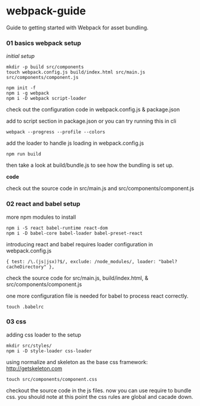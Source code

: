 # webpack-guide

Guide to getting started with Webpack for asset bundling.

### 01 basics webpack setup

_initial setup_

    mkdir -p build src/components
    touch webpack.config.js build/index.html src/main.js src/components/component.js

    npm init -f
    npm i -g webpack
    npm i -D webpack script-loader

check out the configuration code in webpack.config.js & package.json

add to script section in package.json or you can try running this in cli

    webpack --progress --profile --colors

add the loader to handle js loading in webpack.config.js

    npm run build 

then take a look at build/bundle.js to see how the bundling is set up.


__code__

check out the source code in src/main.js and src/components/component.js



### 02 react and babel setup

more npm modules to install

    npm i -S react babel-runtime react-dom
    npm i -D babel-core babel-loader babel-preset-react

introducing react and babel requires loader configuration in webpack.config.js

    { test: /\.(js|jsx)?$/, exclude: /node_modules/, loader: "babel?cacheDirectory" },


check the source code for src/main.js, build/index.html, & src/components/component.js


one more configuration file is needed for babel to process react correctly.

    touch .babelrc



### 03 css

adding css loader to the setup

    mkdir src/styles/
    npm i -D style-loader css-loader

using normalize and skeleton as the base css framework: http://getskeleton.com

    touch src/components/component.css

checkout the source code in the js files. now you can use require to bundle css. you should note at this point the css rules are global and cacade down.






    
